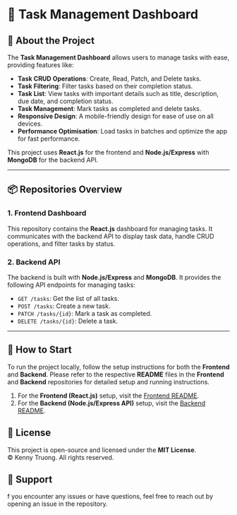 # 📝 **Task Management Dashboard**

## 🚀 **About the Project**

The **Task Management Dashboard** allows users to manage tasks with ease, providing features like:

- **Task CRUD Operations**: Create, Read, Patch, and Delete tasks.
- **Task Filtering**: Filter tasks based on their completion status.
- **Task List**: View tasks with important details such as title, description, due date, and completion status.
- **Task Management**: Mark tasks as completed and delete tasks.
- **Responsive Design**: A mobile-friendly design for ease of use on all devices.
- **Performance Optimisation**: Load tasks in batches and optimize the app for fast performance.

This project uses **React.js** for the frontend and **Node.js/Express** with **MongoDB** for the backend API.

---

## 📦 **Repositories Overview**

### 1. **Frontend Dashboard**
This repository contains the **React.js** dashboard for managing tasks. It communicates with the backend API to display task data, handle CRUD operations, and filter tasks by status.

### 2. **Backend API**
The backend is built with **Node.js/Express** and **MongoDB**. It provides the following API endpoints for managing tasks:

- `GET /tasks`: Get the list of all tasks.
- `POST /tasks`: Create a new task.
- `PATCH /tasks/{id}`: Mark a task as completed.
- `DELETE /tasks/{id}`: Delete a task.

---

## 🚀 **How to Start**

To run the project locally, follow the setup instructions for both the **Frontend** and **Backend**. Please refer to the respective **README** files in the **Frontend** and **Backend** repositories for detailed setup and running instructions.

1. For the **Frontend (React.js)** setup, visit the [Frontend README](https://github.com/kennytruong06/task-management-node-react-project/tree/develop/dashboard-ui-react-project#readme).
2. For the **Backend (Node.js/Express API)** setup, visit the [Backend README](https://github.com/kennytruong06/task-management-node-react-project/tree/develop/backend-api-node-project#readme).

## **🎉 License**
This project is open-source and licensed under the **MIT License**.  
© Kenny Truong. All rights reserved.


## **💬 Support**
f you encounter any issues or have questions, feel free to reach out by opening an issue in the repository.